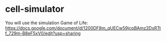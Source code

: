 # cell-simulator

You will use the simulation Game of Life: 
https://docs.google.com/document/d/1200DF8m_qUECw59jcpBAmz2DxRTtf_729m-B8eF5xV0/edit?usp=sharing
